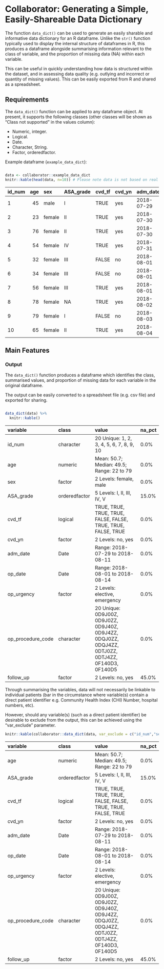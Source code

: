 Collaborator: Generating a Simple, Easily-Shareable Data Dictionary
===================================================================

The function `data_dict()` can be used to generate an easily sharable
and informative data dictionary for an R dataframe. Unlike the `str()`
function typically used to display the internal structure of dataframes
in R, this produces a dataframe alongside summarising information
relevant to the class of variable, and the proportion of missing data
(NA) within each variable.

This can be useful in quickly understanding how data is structured
within the dataset, and in assessing data quality (e.g. outlying and
incorrect or quantity of missing values). This can be easily exported
from R and shared as a spreadsheet.

Requirements
------------

The `data_dict()` function can be applied to any dataframe object. At
present, it supports the following classes (other classes will be shown
as “Class not supported” in the values column):

-   Numeric, integer.
-   Logical.
-   Date.
-   Character, String.
-   Factor, orderedfactor.

Example dataframe (`example_data_dict`):

``` r

data <- collaborator::example_data_dict
knitr::kable(head(data, n=10)) # Please note data is not based on real patients
```

| id\_num |  age| sex    | ASA\_grade | cvd\_tf | cvd\_yn | adm\_date  | op\_date   | op\_urgency | op\_procedure\_code | follow\_up |
|:--------|----:|:-------|:-----------|:--------|:--------|:-----------|:-----------|:------------|:--------------------|:-----------|
| 1       |   45| male   | I          | TRUE    | yes     | 2018-07-29 | 2018-08-01 | elective    | 0D9J00Z             | yes        |
| 2       |   23| female | II         | TRUE    | yes     | 2018-07-30 | 2018-08-02 | elective    | 0D9J0ZZ             | no         |
| 3       |   76| female | II         | TRUE    | yes     | 2018-07-30 | 2018-08-02 | elective    | 0D9J40Z             | NA         |
| 4       |   54| female | IV         | TRUE    | yes     | 2018-07-31 | 2018-08-03 | emergency   | 0D9J4ZZ             | NA         |
| 5       |   32| female | III        | FALSE   | no      | 2018-08-01 | 2018-08-04 | elective    | 0DQJ0ZZ             | yes        |
| 6       |   34| female | III        | FALSE   | no      | 2018-08-01 | 2018-08-04 | emergency   | 0DQJ4ZZ             | no         |
| 7       |   56| female | III        | TRUE    | yes     | 2018-08-01 | 2018-08-04 | emergency   | 0DTJ0ZZ             | NA         |
| 8       |   78| female | NA         | TRUE    | yes     | 2018-08-02 | 2018-08-05 | emergency   | 0DTJ4ZZ             | yes        |
| 9       |   79| female | I          | FALSE   | no      | 2018-08-03 | 2018-08-06 | emergency   | 0F140D3             | NA         |
| 10      |   65| female | II         | TRUE    | yes     | 2018-08-04 | 2018-08-07 | emergency   | 0F140D5             | NA         |

Main Features
-------------

### Output

The `data_dict()` function produces a dataframe which identifies the
class, summarised values, and proportion of missing data for each
variable in the original dataframe.

The output can be easily converted to a spreadsheet file (e.g. csv file)
and exported for sharing.

``` r

data_dict(data) %>%
  knitr::kable()
```

| variable            | class         | value                                                                                               | na\_pct |
|:--------------------|:--------------|:----------------------------------------------------------------------------------------------------|:--------|
| id\_num             | character     | 20 Unique: 1, 2, 3, 4, 5, 6, 7, 8, 9, 10                                                            | 0.0%    |
| age                 | numeric       | Mean: 50.7; Median: 49.5; Range: 22 to 79                                                           | 0.0%    |
| sex                 | factor        | 2 Levels: female, male                                                                              | 0.0%    |
| ASA\_grade          | orderedfactor | 5 Levels: I, II, III, IV, V                                                                         | 15.0%   |
| cvd\_tf             | logical       | TRUE, TRUE, TRUE, TRUE, FALSE, FALSE, TRUE, TRUE, FALSE, TRUE                                       | 0.0%    |
| cvd\_yn             | factor        | 2 Levels: no, yes                                                                                   | 0.0%    |
| adm\_date           | Date          | Range: 2018-07-29 to 2018-08-11                                                                     | 0.0%    |
| op\_date            | Date          | Range: 2018-08-01 to 2018-08-14                                                                     | 0.0%    |
| op\_urgency         | factor        | 2 Levels: elective, emergency                                                                       | 0.0%    |
| op\_procedure\_code | character     | 20 Unique: 0D9J00Z, 0D9J0ZZ, 0D9J40Z, 0D9J4ZZ, 0DQJ0ZZ, 0DQJ4ZZ, 0DTJ0ZZ, 0DTJ4ZZ, 0F140D3, 0F140D5 | 0.0%    |
| follow\_up          | factor        | 2 Levels: no, yes                                                                                   | 45.0%   |

Through summarising the variables, data will not necessarily be linkable
to individual patients (bar in the circumstance where variable(s)
contain a direct patient identifier e.g. Community Health Index (CHI)
Number, hospital numbers, etc).

However, should any variable(s) (such as a direct patient identifier) be
desirable to exclude from the output, this can be achieved using the
“var\_exclude” parameter.

``` r
knitr::kable(collaborator::data_dict(data, var_exclude = c("id_num","sex")))
```

| variable            | class         | value                                                                                               | na\_pct |
|:--------------------|:--------------|:----------------------------------------------------------------------------------------------------|:--------|
| age                 | numeric       | Mean: 50.7; Median: 49.5; Range: 22 to 79                                                           | 0.0%    |
| ASA\_grade          | orderedfactor | 5 Levels: I, II, III, IV, V                                                                         | 15.0%   |
| cvd\_tf             | logical       | TRUE, TRUE, TRUE, TRUE, FALSE, FALSE, TRUE, TRUE, FALSE, TRUE                                       | 0.0%    |
| cvd\_yn             | factor        | 2 Levels: no, yes                                                                                   | 0.0%    |
| adm\_date           | Date          | Range: 2018-07-29 to 2018-08-11                                                                     | 0.0%    |
| op\_date            | Date          | Range: 2018-08-01 to 2018-08-14                                                                     | 0.0%    |
| op\_urgency         | factor        | 2 Levels: elective, emergency                                                                       | 0.0%    |
| op\_procedure\_code | character     | 20 Unique: 0D9J00Z, 0D9J0ZZ, 0D9J40Z, 0D9J4ZZ, 0DQJ0ZZ, 0DQJ4ZZ, 0DTJ0ZZ, 0DTJ4ZZ, 0F140D3, 0F140D5 | 0.0%    |
| follow\_up          | factor        | 2 Levels: no, yes                                                                                   | 45.0%   |

